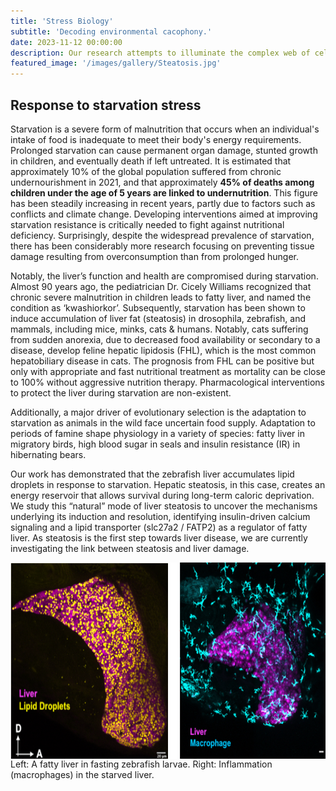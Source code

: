 ```yaml
---
title: 'Stress Biology'
subtitle: 'Decoding environmental cacophony.'
date: 2023-11-12 00:00:00
description: Our research attempts to illuminate the complex web of cellular stress responses with the aim of enhancing the resilience of biological systems. In particular, we explore the adaptive strategies employed by organs and organisms under nutritional deprivation, revealing the secrets of metabolic resilience. 
featured_image: '/images/gallery/Steatosis.jpg'
---
```


## Response to starvation stress

Starvation is a severe form of malnutrition that occurs when an individual's intake of food is inadequate to meet their body's energy requirements. Prolonged starvation can cause permanent organ damage, stunted growth in children, and eventually death if left untreated. It is estimated that approximately 10% of the global population suffered from chronic undernourishment in 2021, and that approximately **45% of deaths among children under the age of 5 years are linked to undernutrition**. This figure has been steadily increasing in recent years, partly due to factors such as conflicts and climate change. Developing interventions aimed at improving starvation resistance is critically needed to fight against nutritional deficiency. Surprisingly, despite the widespread prevalence of starvation, there has been considerably more research focusing on preventing tissue damage resulting from overconsumption than from prolonged hunger.

Notably, the liver’s function and health are compromised during starvation. Almost 90 years ago, the pediatrician Dr. Cicely Williams recognized that chronic severe malnutrition in children leads to fatty liver, and named the condition as ‘kwashiorkor’. Subsequently, starvation has been shown to induce accumulation of liver fat (steatosis) in drosophila, zebrafish, and mammals, including mice, minks, cats & humans. Notably, cats suffering from sudden anorexia, due to decreased food availability or secondary to a disease, develop feline hepatic lipidosis (FHL), which is the most common hepatobiliary disease in cats. The prognosis from FHL can be positive but only with appropriate and fast nutritional treatment as mortality can be close to 100% without aggressive nutrition therapy. Pharmacological interventions to protect the liver during starvation are non-existent.

Additionally, a major driver of evolutionary selection is the adaptation to starvation as animals in the wild face uncertain food supply. Adaptation to periods of famine shape physiology in a variety of species: fatty liver in migratory birds, high blood sugar in seals and insulin resistance (IR) in hibernating bears. 


Our work has demonstrated that the zebrafish liver accumulates lipid droplets in response to starvation. Hepatic steatosis, in this case, creates an energy reservoir that allows survival during long-term caloric deprivation. We study this “natural” mode of liver steatosis to uncover the mechanisms underlying its induction and resolution, identifying insulin-driven calcium signaling and a lipid transporter (slc27a2 / FATP2) as a regulator of fatty liver. As steatosis is the first step towards liver disease, we are currently investigating the link between steatosis and liver damage.

<img src="/images/gallery/Liver.jpg" alt="Liver" style="float:left;width:600px;height:314px;margin:0px 30px 0px 0px">  
Left: A fatty liver in fasting zebrafish larvae. Right: Inflammation (macrophages) in the starved liver.